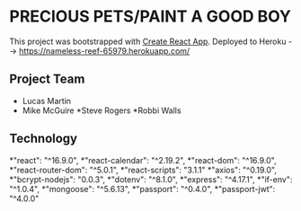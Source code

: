 # PRECIOUS PETS/PAINT A GOOD BOY

This project was bootstrapped with [Create React App](https://github.com/facebook/create-react-app).
Deployed to Heroku --> <https://nameless-reef-65979.herokuapp.com/>

## Project Team

* Lucas Martin
* Mike McGuire
*Steve Rogers
*Robbi Walls

## Technology

*"react": "^16.9.0",
*"react-calendar": "^2.19.2",
*"react-dom": "^16.9.0",
*"react-router-dom": "^5.0.1",
*"react-scripts": "3.1.1"
*"axios": "^0.19.0",
*"bcrypt-nodejs": "0.0.3",
*"dotenv": "^8.1.0",
*"express": "^4.17.1",
*"if-env": "^1.0.4",
*"mongoose": "^5.6.13",
*"passport": "^0.4.0",
*"passport-jwt": "^4.0.0"
